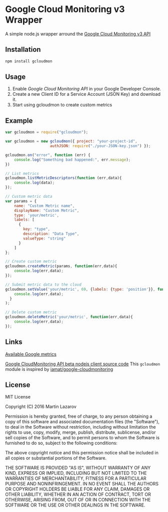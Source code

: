 # Google Cloud Monitoring v3 Wrapper

A simple node.js wrapper arround the [Google Cloud Monitoring v3 API](https://cloud.google.com/monitoring/api/)

## Installation

```bash
npm install gcloudmon
```

## Usage

1. Enable *Google Cloud Monitoring API* in your Google Developer Console.
2. Create a new Client ID for a Service Account (JSON Key) and download it.
3. Start using gcloudmon to create custom metrics

## Example

```javascript
var gcloudmon = require("gcloudmon");

var gcloudmon = new gcloudmon({ project: "your-project-id",
                    authJSON: require("./your-JSON-key.json") });

gcloudmon.on("error", function (err) {
    console.log("Something bad happened:", err.message);
})

// List metrics
gcloudmon.listMetricDescriptors(function (err,data){
    console.log(data);
});

// Custom metric data
var params = {
    name: "Custom Metric name",
    displayName: "Custom Metric",
    type: 'your/metric',
    labels: [
      {
        key: "type",
        description: "Data Type",
        valueType: "string"
      }
    ]
};

// Create custom metric
gcloudmon.createMetric(params, function(err,data){
    console.log(err,data);
});

// Submit metric data to the cloud
gcloudmon.setValue('your/metric', 69, {labels: {type: 'position'}}, function (err,data){
    console.log(err,data);
  }
);

// Delete custom metric
gcloudmon.deleteMetric('your/metric', function(err,data){
    console.log(err,data);
});

```


## Links

[Available Google metrics](https://cloud.google.com/monitoring/api/metrics)

[Google CloudMonitoring API beta nodejs client source code](https://github.com/google/google-api-nodejs-client/blob/master/apis/monitoring/v3.js)
This `gcloudmon` module is inspired by [iamat/google-cloudmonitoring](https://github.com/iamat/google-cloudmonitoring/)


## License

MIT License

Copyright (C) 2016 Martin Lazarov

Permission is hereby granted, free of charge, to any person obtaining a copy of this software and associated documentation files (the "Software"), to deal in the Software without restriction, including without limitation the rights to use, copy, modify, merge, publish, distribute, sublicense, and/or sell copies of the Software, and to permit persons to whom the Software is furnished to do so, subject to the following conditions:

The above copyright notice and this permission notice shall be included in all copies or substantial portions of the Software.

THE SOFTWARE IS PROVIDED "AS IS", WITHOUT WARRANTY OF ANY KIND, EXPRESS OR IMPLIED, INCLUDING BUT NOT LIMITED TO THE WARRANTIES OF MERCHANTABILITY, FITNESS FOR A PARTICULAR PURPOSE AND NONINFRINGEMENT. IN NO EVENT SHALL THE AUTHORS OR COPYRIGHT HOLDERS BE LIABLE FOR ANY CLAIM, DAMAGES OR OTHER LIABILITY, WHETHER IN AN ACTION OF CONTRACT, TORT OR OTHERWISE, ARISING FROM, OUT OF OR IN CONNECTION WITH THE SOFTWARE OR THE USE OR OTHER DEALINGS IN THE SOFTWARE.
